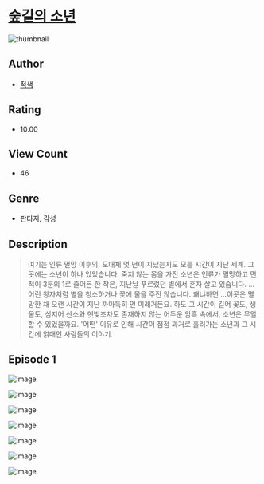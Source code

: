 # [숲길의 소년](https://comic.naver.com/challenge/list?titleId=810463)
![thumbnail](https://image-comic.pstatic.net/user_contents_data/challenge_comic/2023/05/23/upload_3919875919546757688_480x623.jpeg)

## Author
- [적색](https://comic.naver.com/artistTitle?id=366915)

## Rating
- 10.00

## View Count
- 46

## Genre
- 판타지, 감성

## Description
> 여기는 인류 멸망 이후의, 도대체 몇 년이 지났는지도 모를 시간이 지난 세계. 그곳에는 소년이 하나 있었습니다. 죽지 않는 몸을 가진 소년은 인류가 멸망하고 면적이 3분의 1로 줄어든 한 작은, 지난날 푸르렀던 별에서 혼자 살고 있습니다. ...어린 왕자처럼 별을 청소하거나 꽃에 물을 주진 않습니다. 왜냐하면 ...이곳은 멸망한 채 오랜 시간이 지난 까마득히 먼 미래거든요. 하도 그 시간이 길어 꽃도, 생물도, 심지어 산소와 햇빛조차도 존재하지 않는 어두운 암흑 속에서, 소년은 무얼 할 수 있었을까요. '어떤' 이유로 인해 시간이 점점 과거로 흘러가는 소년과 그 시간에 얽매인 사람들의 이야기.


## Episode 1
![image](https://image-comic.pstatic.net/user_contents_data/challenge_comic/2023/05/23/366915/upload_3978423624464360035.jpeg)

![image](https://image-comic.pstatic.net/user_contents_data/challenge_comic/2023/05/23/366915/upload_4049409211861317939.jpeg)

![image](https://image-comic.pstatic.net/user_contents_data/challenge_comic/2023/05/23/366915/upload_3761461410148147810.jpeg)

![image](https://image-comic.pstatic.net/user_contents_data/challenge_comic/2023/05/23/366915/upload_4063429075970371941.jpeg)

![image](https://image-comic.pstatic.net/user_contents_data/challenge_comic/2023/05/23/366915/upload_3544956760981123636.jpeg)

![image](https://image-comic.pstatic.net/user_contents_data/challenge_comic/2023/05/23/366915/upload_3472901361721566306.jpeg)

![image](https://image-comic.pstatic.net/user_contents_data/challenge_comic/2023/05/23/366915/upload_7377285662471370849.jpeg)
